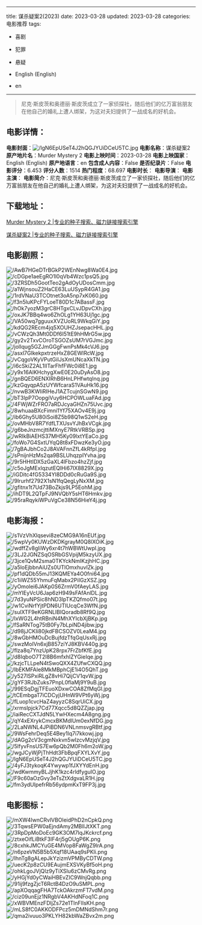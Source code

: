
---
title: 谋杀疑案2(2023)
date: 2023-03-28
updated: 2023-03-28
categories: 电影推荐
tags:
- 喜剧
- 犯罪
- 悬疑

- English (English)
- en
---


> 尼克·斯皮茨和奥德丽·斯皮茨成立了一家侦探社，随后他们的亿万富翁朋友在他自己的婚礼上遭人绑架，为这对夫妇提供了一战成名的好机会。

## **电影详情**：

**电影封面**：<img src="https://image.tmdb.org/t/p/w200/lgN6EpUSeT4J2hQGJYUiDCeU5TC.jpg" alt="/lgN6EpUSeT4J2hQGJYUiDCeU5TC.jpg" title="/lgN6EpUSeT4J2hQGJYUiDCeU5TC.jpg">
**电影名称**：谋杀疑案2
**原产地片名**：Murder Mystery 2
**电影上映时间**：2023-03-28
**电影上映国家**：English (English)
**原产地语言**：en
**包含成人内容**：False
**是否纪录片**：False
**电影评分**：6.453
**评分人数**：1514
**热门程度**：68.697
**电影时长**：
**电影导演**：
**电影主演**：
**电影简介**：尼克·斯皮茨和奥德丽·斯皮茨成立了一家侦探社，随后他们的亿万富翁朋友在他自己的婚礼上遭人绑架，为这对夫妇提供了一战成名的好机会。

## **下载地址**：
[Murder Mystery 2 |专业的种子搜索、磁力链接搜索引擎](https://movie.amd794.com:2083/?search=Murder%20Mystery%202&ordering=&mode=match_phrase&page_size=10&page=1)

[谋杀疑案2 |专业的种子搜索、磁力链接搜索引擎](https://movie.amd794.com:2083/?search=%E8%B0%8B%E6%9D%80%E7%96%91%E6%A1%882&ordering=&mode=match_phrase&page_size=10&page=1)
 

## **电影剧照**：
<img src="https://image.tmdb.org/t/p/original/AwB7HGeDTrBGkP2WEnNwg8Wa0E4.jpg" alt="/AwB7HGeDTrBGkP2WEnNwg8Wa0E4.jpg" title="/AwB7HGeDTrBGkP2WEnNwg8Wa0E4.jpg"><img src="https://image.tmdb.org/t/p/original/cDGpe1aeEgRO1l0qVb4Wzc1psQ5.jpg" alt="/cDGpe1aeEgRO1l0qVb4Wzc1psQ5.jpg" title="/cDGpe1aeEgRO1l0qVb4Wzc1psQ5.jpg"><img src="https://image.tmdb.org/t/p/original/3ZRSDh5GootTeo2gAdOyUDosCmm.jpg" alt="/3ZRSDh5GootTeo2gAdOyUDosCmm.jpg" title="/3ZRSDh5GootTeo2gAdOyUDosCmm.jpg"><img src="https://image.tmdb.org/t/p/original/a1WjnsouZ2HaCE63LuUSypR4GA1.jpg" alt="/a1WjnsouZ2HaCE63LuUSypR4GA1.jpg" title="/a1WjnsouZ2HaCE63LuUSypR4GA1.jpg"><img src="https://image.tmdb.org/t/p/original/1rdVNaU3TCOtnet3oA5np7xK060.jpg" alt="/1rdVNaU3TCOtnet3oA5np7xK060.jpg" title="/1rdVNaU3TCOtnet3oA5np7xK060.jpg"><img src="https://image.tmdb.org/t/p/original/f3n5luKPcFYLoeT80D1c7ABassF.jpg" alt="/f3n5luKPcFYLoeT80D1c7ABassF.jpg" title="/f3n5luKPcFYLoeT80D1c7ABassF.jpg"><img src="https://image.tmdb.org/t/p/original/hOk7yozM3grC8HTgxCLvJDpvCXh.jpg" alt="/hOk7yozM3grC8HTgxCLvJDpvCXh.jpg" title="/hOk7yozM3grC8HTgxCLvJDpvCXh.jpg"><img src="https://image.tmdb.org/t/p/original/oxJK7BBq4wo6ZhOLg1YH63Uj1gc.jpg" alt="/oxJK7BBq4wo6ZhOLg1YH63Uj1gc.jpg" title="/oxJK7BBq4wo6ZhOLg1YH63Uj1gc.jpg"><img src="https://image.tmdb.org/t/p/original/VA50wq7gguuxXVZUoRL9WkqGiY.jpg" alt="/VA50wq7gguuxXVZUoRL9WkqGiY.jpg" title="/VA50wq7gguuxXVZUoRL9WkqGiY.jpg"><img src="https://image.tmdb.org/t/p/original/kdQG2REcm4jq5XOUHZJsepacHHL.jpg" alt="/kdQG2REcm4jq5XOUHZJsepacHHL.jpg" title="/kdQG2REcm4jq5XOUHZJsepacHHL.jpg"><img src="https://image.tmdb.org/t/p/original/vCWzQh3Mt0DDf6I51tE9hHMrG5w.jpg" alt="/vCWzQh3Mt0DDf6I51tE9hHMrG5w.jpg" title="/vCWzQh3Mt0DDf6I51tE9hHMrG5w.jpg"><img src="https://image.tmdb.org/t/p/original/gy2v2TxvCOroTSGOZsUM7rVGJmc.jpg" alt="/gy2v2TxvCOroTSGOZsUM7rVGJmc.jpg" title="/gy2v2TxvCOroTSGOZsUM7rVGJmc.jpg"><img src="https://image.tmdb.org/t/p/original/jolIqug5GZJmGGgFwnPsMk4cVJ6.jpg" alt="/jolIqug5GZJmGGgFwnPsMk4cVJ6.jpg" title="/jolIqug5GZJmGGgFwnPsMk4cVJ6.jpg"><img src="https://image.tmdb.org/t/p/original/asxl7GIkekpxtrzeHxZ8GEWlRcW.jpg" alt="/asxl7GIkekpxtrzeHxZ8GEWlRcW.jpg" title="/asxl7GIkekpxtrzeHxZ8GEWlRcW.jpg"><img src="https://image.tmdb.org/t/p/original/vCqgoVKyVPutGiIJsXmUNcaXkTN.jpg" alt="/vCqgoVKyVPutGiIJsXmUNcaXkTN.jpg" title="/vCqgoVKyVPutGiIJsXmUNcaXkTN.jpg"><img src="https://image.tmdb.org/t/p/original/i6cSkiZ2AL1IITarFhfFWc0i8E1.jpg" alt="/i6cSkiZ2AL1IITarFhfFWc0i8E1.jpg" title="/i6cSkiZ2AL1IITarFhfFWc0i8E1.jpg"><img src="https://image.tmdb.org/t/p/original/y9x16AlKHchygXwE0E20uDyAsO8.jpg" alt="/y9x16AlKHchygXwE0E20uDyAsO8.jpg" title="/y9x16AlKHchygXwE0E20uDyAsO8.jpg"><img src="https://image.tmdb.org/t/p/original/gnBQED6ENXIRhB6HnLPHfwtqInq.jpg" alt="/gnBQED6ENXIRhB6HnLPHfwtqInq.jpg" title="/gnBQED6ENXIRhB6HnLPHfwtqInq.jpg"><img src="https://image.tmdb.org/t/p/original/kzGqyqpA5zUYWfcaraS1VAuHk16.jpg" alt="/kzGqyqpA5zUYWfcaraS1VAuHk16.jpg" title="/kzGqyqpA5zUYWfcaraS1VAuHk16.jpg"><img src="https://image.tmdb.org/t/p/original/nvwB3KWIiRIHeJ1AZTcujnSGwN9.jpg" alt="/nvwB3KWIiRIHeJ1AZTcujnSGwN9.jpg" title="/nvwB3KWIiRIHeJ1AZTcujnSGwN9.jpg"><img src="https://image.tmdb.org/t/p/original/bT3IpP7OopgiVuy6HCPOWLuaFAd.jpg" alt="/bT3IpP7OopgiVuy6HCPOWLuaFAd.jpg" title="/bT3IpP7OopgiVuy6HCPOWLuaFAd.jpg"><img src="https://image.tmdb.org/t/p/original/4FWjWZrFRO7aRDJcyaGHZn75Uvc.jpg" alt="/4FWjWZrFRO7aRDJcyaGHZn75Uvc.jpg" title="/4FWjWZrFRO7aRDJcyaGHZn75Uvc.jpg"><img src="https://image.tmdb.org/t/p/original/8whuaaBXcFimni1Yf75XAOv4E9j.jpg" alt="/8whuaaBXcFimni1Yf75XAOv4E9j.jpg" title="/8whuaaBXcFimni1Yf75XAOv4E9j.jpg"><img src="https://image.tmdb.org/t/p/original/ib6Ghy5U80iSoi8Z5b98Q1wS2eH.jpg" alt="/ib6Ghy5U80iSoi8Z5b98Q1wS2eH.jpg" title="/ib6Ghy5U80iSoi8Z5b98Q1wS2eH.jpg"><img src="https://image.tmdb.org/t/p/original/ovMHbV8R7YdfLTXUsvYJhBxVCgk.jpg" alt="/ovMHbV8R7YdfLTXUsvYJhBxVCgk.jpg" title="/ovMHbV8R7YdfLTXUsvYJhBxVCgk.jpg"><img src="https://image.tmdb.org/t/p/original/g6beJnzmcjttiMXnyE7RtkVRBSp.jpg" alt="/g6beJnzmcjttiMXnyE7RtkVRBSp.jpg" title="/g6beJnzmcjttiMXnyE7RtkVRBSp.jpg"><img src="https://image.tmdb.org/t/p/original/wRIkBiAEHS37MH5Ky09lxtYEaCo.jpg" alt="/wRIkBiAEHS37MH5Ky09lxtYEaCo.jpg" title="/wRIkBiAEHS37MH5Ky09lxtYEaCo.jpg"><img src="https://image.tmdb.org/t/p/original/foWo7G4SxtUYqQ8t8xFDwzKe3yO.jpg" alt="/foWo7G4SxtUYqQ8t8xFDwzKe3yO.jpg" title="/foWo7G4SxtUYqQ8t8xFDwzKe3yO.jpg"><img src="https://image.tmdb.org/t/p/original/7gBAJbhCo2J8AVAFnnZfL4kRfpl.jpg" alt="/7gBAJbhCo2J8AVAFnnZfL4kRfpl.jpg" title="/7gBAJbhCo2J8AVAFnnZfL4kRfpl.jpg"><img src="https://image.tmdb.org/t/p/original/sPnijnHzMs2qa9BSLUhqzpIYvha.jpg" alt="/sPnijnHzMs2qa9BSLUhqzpIYvha.jpg" title="/sPnijnHzMs2qa9BSLUhqzpIYvha.jpg"><img src="https://image.tmdb.org/t/p/original/9r5HHtIDX5zGaXL4lFbzo4hzZjf.jpg" alt="/9r5HHtIDX5zGaXL4lFbzo4hzZjf.jpg" title="/9r5HHtIDX5zGaXL4lFbzo4hzZjf.jpg"><img src="https://image.tmdb.org/t/p/original/c5oJgMExIqzutEQlHi67IX8829X.jpg" alt="/c5oJgMExIqzutEQlHi67IX8829X.jpg" title="/c5oJgMExIqzutEQlHi67IX8829X.jpg"><img src="https://image.tmdb.org/t/p/original/iGDitc4fG5334YI8DDd0cRuGa9S.jpg" alt="/iGDitc4fG5334YI8DDd0cRuGa9S.jpg" title="/iGDitc4fG5334YI8DDd0cRuGa9S.jpg"><img src="https://image.tmdb.org/t/p/original/9lrurhf2792X1sN1fqQegLyNxXM.jpg" alt="/9lrurhf2792X1sN1fqQegLyNxXM.jpg" title="/9lrurhf2792X1sN1fqQegLyNxXM.jpg"><img src="https://image.tmdb.org/t/p/original/gfitnx1t7Ud73BoZkjs9LP5EohM.jpg" alt="/gfitnx1t7Ud73BoZkjs9LP5EohM.jpg" title="/gfitnx1t7Ud73BoZkjs9LP5EohM.jpg"><img src="https://image.tmdb.org/t/p/original/ihDT9L2QTpFJ9NVQbY5sHT6Hmkv.jpg" alt="/ihDT9L2QTpFJ9NVQbY5sHT6Hmkv.jpg" title="/ihDT9L2QTpFJ9NVQbY5sHT6Hmkv.jpg"><img src="https://image.tmdb.org/t/p/original/95raRqykiWPuVgCe38N56HieY4j.jpg" alt="/95raRqykiWPuVgCe38N56HieY4j.jpg" title="/95raRqykiWPuVgCe38N56HieY4j.jpg">

## **电影海报**：
<img src="https://image.tmdb.org/t/p/original/s1VzVhXlqsevi8zeCMG9A16nEUf.jpg" alt="/s1VzVhXlqsevi8zeCMG9A16nEUf.jpg" title="/s1VzVhXlqsevi8zeCMG9A16nEUf.jpg"><img src="https://image.tmdb.org/t/p/original/5wpVy0KUWzDKDKgrayM0Q8lXOiK.jpg" alt="/5wpVy0KUWzDKDKgrayM0Q8lXOiK.jpg" title="/5wpVy0KUWzDKDKgrayM0Q8lXOiK.jpg"><img src="https://image.tmdb.org/t/p/original/wdffZv8gIiWy6xr4t7hWBWtUwpl.jpg" alt="/wdffZv8gIiWy6xr4t7hWBWtUwpl.jpg" title="/wdffZv8gIiWy6xr4t7hWBWtUwpl.jpg"><img src="https://image.tmdb.org/t/p/original/3LJ2JGNZSqOSRbGSVpijM5kzyUX.jpg" alt="/3LJ2JGNZSqOSRbGSVpijM5kzyUX.jpg" title="/3LJ2JGNZSqOSRbGSVpijM5kzyUX.jpg"><img src="https://image.tmdb.org/t/p/original/3jce1QvM2sma0TKYckNmIKzjhHC.jpg" alt="/3jce1QvM2sma0TKYckNmIKzjhHC.jpg" title="/3jce1QvM2sma0TKYckNmIKzjhHC.jpg"><img src="https://image.tmdb.org/t/p/original/a5loEjbbnAiUZs0UTlOmxhuvIZk.jpg" alt="/a5loEjbbnAiUZs0UTlOmxhuvIZk.jpg" title="/a5loEjbbnAiUZs0UTlOmxhuvIZk.jpg"><img src="https://image.tmdb.org/t/p/original/pf1dQDb55mJ13KQMEYa4O0fni64.jpg" alt="/pf1dQDb55mJ13KQMEYa4O0fni64.jpg" title="/pf1dQDb55mJ13KQMEYa4O0fni64.jpg"><img src="https://image.tmdb.org/t/p/original/c1iiWZ55YhmuFqMabx2PiIGzXSZ.jpg" alt="/c1iiWZ55YhmuFqMabx2PiIGzXSZ.jpg" title="/c1iiWZ55YhmuFqMabx2PiIGzXSZ.jpg"><img src="https://image.tmdb.org/t/p/original/yOmolei6JAKp0S6ZrmV0fAeyLAS.jpg" alt="/yOmolei6JAKp0S6ZrmV0fAeyLAS.jpg" title="/yOmolei6JAKp0S6ZrmV0fAeyLAS.jpg"><img src="https://image.tmdb.org/t/p/original/mYIEyVcU6Jap6zH949sFAfAnlDL.jpg" alt="/mYIEyVcU6Jap6zH949sFAfAnlDL.jpg" title="/mYIEyVcU6Jap6zH949sFAfAnlDL.jpg"><img src="https://image.tmdb.org/t/p/original/7d3yuNPSic8hND3lpTKZQfmo07t.jpg" alt="/7d3yuNPSic8hND3lpTKZQfmo07t.jpg" title="/7d3yuNPSic8hND3lpTKZQfmo07t.jpg"><img src="https://image.tmdb.org/t/p/original/w1CviNrfYjtPDN6UTIUcqCe3WfN.jpg" alt="/w1CviNrfYjtPDN6UTIUcqCe3WfN.jpg" title="/w1CviNrfYjtPDN6UTIUcqCe3WfN.jpg"><img src="https://image.tmdb.org/t/p/original/sulXTF9eKGRNLIBIQoradb8Rf9Q.jpg" alt="/sulXTF9eKGRNLIBIQoradb8Rf9Q.jpg" title="/sulXTF9eKGRNLIBIQoradb8Rf9Q.jpg"><img src="https://image.tmdb.org/t/p/original/lxWG2L4htRBniN4MhXYIcbXjBKp.jpg" alt="/lxWG2L4htRBniN4MhXYIcbXjBKp.jpg" title="/lxWG2L4htRBniN4MhXYIcbXjBKp.jpg"><img src="https://image.tmdb.org/t/p/original/fSaRNTog75tB0Fy7bLpiND4jibw.jpg" alt="/fSaRNTog75tB0Fy7bLpiND4jibw.jpg" title="/fSaRNTog75tB0Fy7bLpiND4jibw.jpg"><img src="https://image.tmdb.org/t/p/original/d98jJCKli80jkdFBCSOZV0LeaM4.jpg" alt="/d98jJCKli80jkdFBCSOZV0LeaM4.jpg" title="/d98jJCKli80jkdFBCSOZV0LeaM4.jpg"><img src="https://image.tmdb.org/t/p/original/8wGbHMOuDcBujfdzTfqGqUsxRj.jpg" alt="/8wGbHMOuDcBujfdzTfqGqUsxRj.jpg" title="/8wGbHMOuDcBujfdzTfqGqUsxRj.jpg"><img src="https://image.tmdb.org/t/p/original/swzMoIVn6xjB857ziYJ8KBV440g.jpg" alt="/swzMoIVn6xjB857ziYJ8KBV440g.jpg" title="/swzMoIVn6xjB857ziYJ8KBV440g.jpg"><img src="https://image.tmdb.org/t/p/original/flza8q7YnzUpK28rpx7FrZbfKfE.jpg" alt="/flza8q7YnzUpK28rpx7FrZbfKfE.jpg" title="/flza8q7YnzUpK28rpx7FrZbfKfE.jpg"><img src="https://image.tmdb.org/t/p/original/d8IqboO7T2l8B6mfxhIZYGieIqe.jpg" alt="/d8IqboO7T2l8B6mfxhIZYGieIqe.jpg" title="/d8IqboO7T2l8B6mfxhIZYGieIqe.jpg"><img src="https://image.tmdb.org/t/p/original/kzjcTLLpeN4tSwoQXX4ZUfwCXQQ.jpg" alt="/kzjcTLLpeN4tSwoQXX4ZUfwCXQQ.jpg" title="/kzjcTLLpeN4tSwoQXX4ZUfwCXQQ.jpg"><img src="https://image.tmdb.org/t/p/original/lbEKMFAIe8MkMBphCjE1i4O5QhT.jpg" alt="/lbEKMFAIe8MkMBphCjE1i4O5QhT.jpg" title="/lbEKMFAIe8MkMBphCjE1i4O5QhT.jpg"><img src="https://image.tmdb.org/t/p/original/y527lSPxiRLgZ8vHi7QijCV1qvW.jpg" alt="/y527lSPxiRLgZ8vHi7QijCV1qvW.jpg" title="/y527lSPxiRLgZ8vHi7QijCV1qvW.jpg"><img src="https://image.tmdb.org/t/p/original/gYF3RJbZuks7PnpL0flaMj9Y9uB.jpg" alt="/gYF3RJbZuks7PnpL0flaMj9Y9uB.jpg" title="/gYF3RJbZuks7PnpL0flaMj9Y9uB.jpg"><img src="https://image.tmdb.org/t/p/original/99ESqDgjTFEuoXDxwCOA8ZfMqGl.jpg" alt="/99ESqDgjTFEuoXDxwCOA8ZfMqGl.jpg" title="/99ESqDgjTFEuoXDxwCOA8ZfMqGl.jpg"><img src="https://image.tmdb.org/t/p/original/tCEmbgaT7iCDCyjUHnW9VPt6yWj.jpg" alt="/tCEmbgaT7iCDCyjUHnW9VPt6yWj.jpg" title="/tCEmbgaT7iCDCyjUHnW9VPt6yWj.jpg"><img src="https://image.tmdb.org/t/p/original/fLuop1cvcHaZ4ayyzC8SqrUiCX.jpg" alt="/fLuop1cvcHaZ4ayyzC8SqrUiCX.jpg" title="/fLuop1cvcHaZ4ayyzC8SqrUiCX.jpg"><img src="https://image.tmdb.org/t/p/original/xrmsIpjck7Cd77Xqcc5d8QZZjap.jpg" alt="/xrmsIpjck7Cd77Xqcc5d8QZZjap.jpg" title="/xrmsIpjck7Cd77Xqcc5d8QZZjap.jpg"><img src="https://image.tmdb.org/t/p/original/iaiRecCXTJdN5LYwHXecm4A8gng.jpg" alt="/iaiRecCXTJdN5LYwHXecm4A8gng.jpg" title="/iaiRecCXTJdN5LYwHXecm4A8gng.jpg"><img src="https://image.tmdb.org/t/p/original/qY4xEXrykCmcxBKMdlUm0exNfDG.jpg" alt="/qY4xEXrykCmcxBKMdlUm0exNfDG.jpg" title="/qY4xEXrykCmcxBKMdlUm0exNfDG.jpg"><img src="https://image.tmdb.org/t/p/original/2LaNWNL4JPiBDN6VNLnmsvgRBtf.jpg" alt="/2LaNWNL4JPiBDN6VNLnmsvgRBtf.jpg" title="/2LaNWNL4JPiBDN6VNLnmsvgRBtf.jpg"><img src="https://image.tmdb.org/t/p/original/9WsFehrDeq5E4Bey1lq7i7kkowj.jpg" alt="/9WsFehrDeq5E4Bey1lq7i7kkowj.jpg" title="/9WsFehrDeq5E4Bey1lq7i7kkowj.jpg"><img src="https://image.tmdb.org/t/p/original/dAGg2cV3cgmNxkvn5wIzcvMzjqV.jpg" alt="/dAGg2cV3cgmNxkvn5wIzcvMzjqV.jpg" title="/dAGg2cV3cgmNxkvn5wIzcvMzjqV.jpg"><img src="https://image.tmdb.org/t/p/original/5lfyvFnsUS7Ew6pQb2M0Fh6m2oW.jpg" alt="/5lfyvFnsUS7Ew6pQb2M0Fh6m2oW.jpg" title="/5lfyvFnsUS7Ew6pQb2M0Fh6m2oW.jpg"><img src="https://image.tmdb.org/t/p/original/wgJCyWjPjThHdt3FbBpqFXYLXvY.jpg" alt="/wgJCyWjPjThHdt3FbBpqFXYLXvY.jpg" title="/wgJCyWjPjThHdt3FbBpqFXYLXvY.jpg"><img src="https://image.tmdb.org/t/p/original/lgN6EpUSeT4J2hQGJYUiDCeU5TC.jpg" alt="/lgN6EpUSeT4J2hQGJYUiDCeU5TC.jpg" title="/lgN6EpUSeT4J2hQGJYUiDCeU5TC.jpg"><img src="https://image.tmdb.org/t/p/original/4yFJ3tykoqK4Ywywp1fJXYYdEnH.jpg" alt="/4yFJ3tykoqK4Ywywp1fJXYYdEnH.jpg" title="/4yFJ3tykoqK4Ywywp1fJXYYdEnH.jpg"><img src="https://image.tmdb.org/t/p/original/wdKwmmyBLJjhK1kzc4rldfyguIO.jpg" alt="/wdKwmmyBLJjhK1kzc4rldfyguIO.jpg" title="/wdKwmmyBLJjhK1kzc4rldfyguIO.jpg"><img src="https://image.tmdb.org/t/p/original/F9c60aOzGvy3eTsZtXdgvaLR1H.jpg" alt="/F9c60aOzGvy3eTsZtXdgvaLR1H.jpg" title="/F9c60aOzGvy3eTsZtXdgvaLR1H.jpg"><img src="https://image.tmdb.org/t/p/original/fm3ydUIpefrRb56ydpmKxT9FP3j.jpg" alt="/fm3ydUIpefrRb56ydpmKxT9FP3j.jpg" title="/fm3ydUIpefrRb56ydpmKxT9FP3j.jpg">

## **电影图标**：
<img src="https://image.tmdb.org/t/p/original/mXW4IwnCRvlVBOleidPhD2nCpkQ.png" alt="/mXW4IwnCRvlVBOleidPhD2nCpkQ.png" title="/mXW4IwnCRvlVBOleidPhD2nCpkQ.png"><img src="https://image.tmdb.org/t/p/original/3TqwsEPW0aEjndAmy2MBlIJtXKT.png" alt="/3TqwsEPW0aEjndAmy2MBlIJtXKT.png" title="/3TqwsEPW0aEjndAmy2MBlIJtXKT.png"><img src="https://image.tmdb.org/t/p/original/3RpDpMoDoEc9GK3OM7IqJKckrcf.png" alt="/3RpDpMoDoEc9GK3OM7IqJKckrcf.png" title="/3RpDpMoDoEc9GK3OM7IqJKckrcf.png"><img src="https://image.tmdb.org/t/p/original/ztxeOifLiBtkF3lF4rj5gOUgP6K.png" alt="/ztxeOifLiBtkF3lF4rj5gOUgP6K.png" title="/ztxeOifLiBtkF3lF4rj5gOUgP6K.png"><img src="https://image.tmdb.org/t/p/original/8cxhkJMCYuGE4MVop8FaWgZ9lrA.png" alt="/8cxhkJMCYuGE4MVop8FaWgZ9lrA.png" title="/8cxhkJMCYuGE4MVop8FaWgZ9lrA.png"><img src="https://image.tmdb.org/t/p/original/n6pzeVN5B5b5Xqf18UAaq9sPKli.png" alt="/n6pzeVN5B5b5Xqf18UAaq9sPKli.png" title="/n6pzeVN5B5b5Xqf18UAaq9sPKli.png"><img src="https://image.tmdb.org/t/p/original/lhnTg8gALepJkYzizmVPMByCDTW.png" alt="/lhnTg8gALepJkYzizmVPMByCDTW.png" title="/lhnTg8gALepJkYzizmVPMByCDTW.png"><img src="https://image.tmdb.org/t/p/original/uecK2p8zCU9EAujmEXSVKyBf5oH.png" alt="/uecK2p8zCU9EAujmEXSVKyBf5oH.png" title="/uecK2p8zCU9EAujmEXSVKyBf5oH.png"><img src="https://image.tmdb.org/t/p/original/ohkLgoJVjQlz9yTiXSlu6zCMvRg.png" alt="/ohkLgoJVjQlz9yTiXSlu6zCMvRg.png" title="/ohkLgoJVjQlz9yTiXSlu6zCMvRg.png"><img src="https://image.tmdb.org/t/p/original/yHGjYd0yCWaiHBEvZIC9WnjQqbb.png" alt="/yHGjYd0yCWaiHBEvZIC9WnjQqbb.png" title="/yHGjYd0yCWaiHBEvZIC9WnjQqbb.png"><img src="https://image.tmdb.org/t/p/original/91ij9fzgZjcT6RctB4DzO9uSMPL.png" alt="/91ij9fzgZjcT6RctB4DzO9uSMPL.png" title="/91ij9fzgZjcT6RctB4DzO9uSMPL.png"><img src="https://image.tmdb.org/t/p/original/apXOqqagFHA7TckOAkrzmFT7vdM.png" alt="/apXOqqagFHA7TckOAkrzmFT7vdM.png" title="/apXOqqagFHA7TckOAkrzmFT7vdM.png"><img src="https://image.tmdb.org/t/p/original/ciz09unEjz1NRgbV4AKHdNFoq1C.png" alt="/ciz09unEjz1NRgbV4AKHdNFoq1C.png" title="/ciz09unEjz1NRgbV4AKHdNFoq1C.png"><img src="https://image.tmdb.org/t/p/original/xWBVMEnzFDljZs72e1TlnFlIsKH.png" alt="/xWBVMEnzFDljZs72e1TlnFlIsKH.png" title="/xWBVMEnzFDljZs72e1TlnFlIsKH.png"><img src="https://image.tmdb.org/t/p/original/mLS8fC0AKKODFPcz5mDMNdShm7r.png" alt="/mLS8fC0AKKODFPcz5mDMNdShm7r.png" title="/mLS8fC0AKKODFPcz5mDMNdShm7r.png"><img src="https://image.tmdb.org/t/p/original/qma2ivuuo3PKLYH82kbWaZBvx2m.png" alt="/qma2ivuuo3PKLYH82kbWaZBvx2m.png" title="/qma2ivuuo3PKLYH82kbWaZBvx2m.png">
